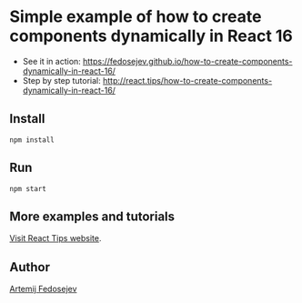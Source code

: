 # Simple example of how to create components dynamically in React 16

- See it in action: https://fedosejev.github.io/how-to-create-components-dynamically-in-react-16/
- Step by step tutorial: http://react.tips/how-to-create-components-dynamically-in-react-16/

## Install

`npm install`

## Run

`npm start`

## More examples and tutorials

[Visit React Tips website](http://react.tips).

## Author

[Artemij Fedosejev](http://artemij.com)

